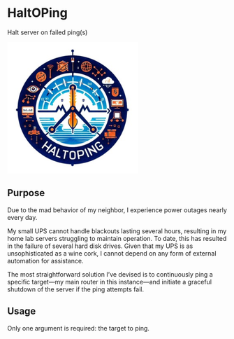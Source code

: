 # HaltOPing

Halt server on failed ping(s)

<img src="./img/haltoping_logo.jpg" width="300"/>

## Purpose

Due to the mad behavior of my neighbor, I experience power outages nearly every day.

My small UPS cannot handle blackouts lasting several hours, resulting in my home lab servers struggling to maintain operation. To date, this has resulted in the failure of several hard disk drives. Given that my UPS is as unsophisticated as a wine cork, I cannot depend on any form of external automation for assistance.

The most straightforward solution I’ve devised is to continuously ping a specific target—my main router in this instance—and initiate a graceful shutdown of the server if the ping attempts fail.

## Usage

Only one argument is required: the target to ping.


